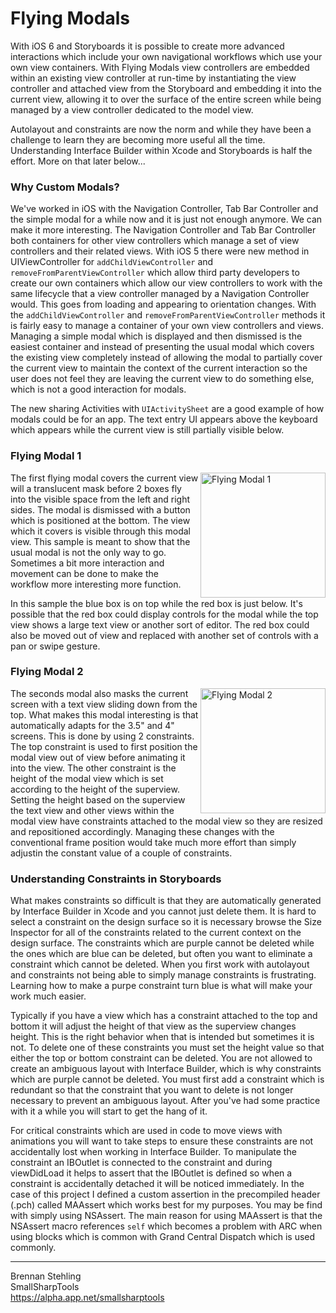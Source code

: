 Flying Modals
=============

With iOS 6 and Storyboards it is possible to create more advanced interactions
which include your own navigational workflows which use your own view containers.
With Flying Modals view controllers are embedded within an existing view controller
at run-time by instantiating the view controller and attached view from the
Storyboard and embedding it into the current view, allowing it to over the surface
of the entire screen while being managed by a view controller dedicated to the
model view.

Autolayout and constraints are now the norm and while they have been a challenge
to learn they are becoming more useful all the time. Understanding Interface Builder
within Xcode and Storyboards is half the effort. More on that later below...

### Why Custom Modals?

We've worked in iOS with the Navigation Controller, Tab Bar Controller and the
simple modal for a while now and it is just not enough anymore. We can make it more
interesting. The Navigation Controller and Tab Bar Controller both containers for
other view controllers which manage a set of view controllers and their related
views. With iOS 5 there were new method in UIViewController for
`addChildViewController` and `removeFromParentViewController` which allow third 
party developers to create our
own containers which allow our view controllers to work with the same lifecycle that
a view controller managed by a Navigation Controller would. This goes from loading
and appearing to orientation changes. With the `addChildViewController` and
`removeFromParentViewController` methods it is fairly easy to manage a container of
your own view controllers and views. Managing a simple modal which is displayed
and then dismissed is the easiest container and instead of presenting the usual 
modal which covers the existing view completely instead of allowing the modal to
partially cover the current view to maintain the context of the current interaction
so the user does not feel they are leaving the current view to do something else,
which is not a good interaction for modals.

The new sharing Activities with `UIActivitySheet` are a good example of how modals
could be for an app. The text entry UI appears above the keyboard which appears 
while the current view is still partially visible below.

### Flying Modal 1

<img src="https://github.com/brennanMKE/Interfaces/blob/master/FlyingModals/FlyingModal1.png" alt="Flying Modal 1" align=right width=200 />

The first flying modal covers the current view will a translucent mask before 2
boxes fly into the visible space from the left and right sides. The modal is 
dismissed with a button which is positioned at the bottom. The view which it 
covers is visible through this modal view. This sample is meant to show that 
the usual modal is not the only way to go. Sometimes a bit more interaction
and movement can be done to make the workflow more interesting more function.

In this sample the blue box is on top while the red box is just below. It's possible
that the red box could display controls for the modal while the top view shows a 
large text view or another sort of editor. The red box could also be moved out of view
and replaced with another set of controls with a pan or swipe gesture. 

### Flying Modal 2

<img src="https://github.com/brennanMKE/Interfaces/blob/master/FlyingModals/FlyingModal2.png" alt="Flying Modal 2" align=right width=200 />

The seconds modal also masks the current screen with a text view sliding down from
the top. What makes this modal interesting is that automatically adapts for the 3.5"
and 4" screens. This is done by using 2 constraints. The top constraint is used to
first position the modal view out of view before animating it into the view. The
other constraint is the height of the modal view which is set according to the height
of the superview. Setting the height based on the superview the text view and other
views within the modal view have constraints attached to the modal view so they are 
resized and repositioned accordingly. Managing these changes with the conventional
frame position would take much more effort than simply adjustin the constant value
of a couple of constraints.

### Understanding Constraints in Storyboards

What makes constraints so difficult is that they are automatically generated by
Interface Builder in Xcode and you cannot just delete them. It is hard to select a
constraint on the design surface so it is necessary browse the Size Inspector for
all of the constraints related to the current context on the design surface. The
constraints which are purple cannot be deleted while the ones which are blue can
be deleted, but often you want to eliminate a constraint which cannot be deleted.
When you first work with autolayout and constraints not being able to simply manage
constraints is frustrating. Learning how to make a purpe constraint turn blue is
what will make your work much easier.

Typically if you have a view which has a constraint attached to the top and bottom
it will adjust the height of that view as the superview changes height. This is
the right behavior when that is intended but sometimes it is not. To delete one of
these constraints you must set the height value so that either the top or bottom
constraint can be deleted. You are not allowed to create an ambiguous layout with
Interface Builder, which is why constraints which are purple cannot be deleted. You
must first add a constraint which is redundant so that the constraint that you
want to delete is not longer necessary to prevent an ambiguous layout. After you've
had some practice with it a while you will start to get the hang of it.

For critical constraints which are used in code to move views with animations
you will want to take steps to ensure these constraints are not accidentally lost
when working in Interface Builder. To manipulate the constraint an IBOutlet is
connected to the constraint and during viewDidLoad it helps to assert that the
IBOutlet is defined so when a constraint is accidentally detached it will be
noticed immediately. In the case of this project I defined a custom assertion
in the precompiled header (.pch) called MAAssert which works best for my
purposes. You may be find with simply using NSAssert. The main reason for using
MAAssert is that the NSAssert macro references `self` which becomes a problem
with ARC when using blocks which is common with Grand Central Dispatch which
is used commonly.

------

Brennan Stehling  
SmallSharpTools  
https://alpha.app.net/smallsharptools


